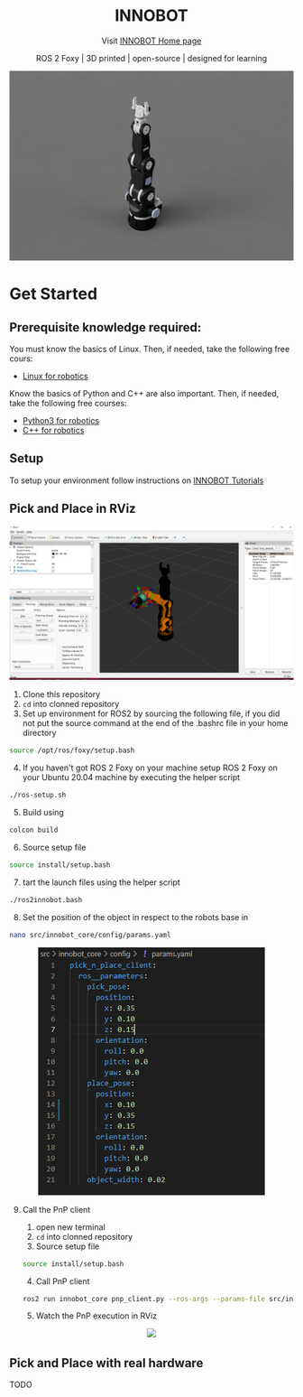 <div align="center">

# INNOBOT

Visit [INNOBOT Home page][def_inobot_homepage]



ROS 2 Foxy | 3D printed | open-source | designed for learning

![](resource/innobot.jpg)


</div>

# Get Started 

## Prerequisite knowledge required:  
You must know the basics of Linux. Then, if needed, take the following free cours:
- [Linux for robotics](https://app.theconstructsim.com/#/Course/40)

Know the basics of Python and C++ are also important. Then, if needed, take the following free courses:
- [Python3 for robotics](https://app.theconstructsim.com/#/Course/58)
- [C++ for robotics](https://app.theconstructsim.com/#/Course/59)

## Setup 

To setup your environment follow instructions on [INNOBOT Tutorials](https://www.innobot.eu/docs/tutorials/start)

## Pick and Place in RViz



![](resource/innobot_rviz.PNG)

1. Clone this repository 
2. `cd` into clonned repository
3. Set up  environment for ROS2 by sourcing the following file, if you did not put the source command at the end of the .bashrc file in your home directory
```bash
source /opt/ros/foxy/setup.bash
```
4. If you haven't got ROS 2 Foxy on your machine setup ROS 2 Foxy on your Ubuntu 20.04 machine by executing the helper script 
```bash
./ros-setup.sh
```
5. Build using 
```bash
colcon build
``` 
6. Source setup file
```bash
source install/setup.bash
```
7. tart the launch files using the helper script 
```bash
./ros2innobot.bash 
```
8. Set the position of the object in respect to the robots base in 
```bash
nano src/innobot_core/config/params.yaml
```

<div align="center">

![](resource/pnp_params.PNG)

</div>

9. Call the PnP client

    1. open new terminal 
    2. `cd` into clonned repository
    3. Source setup file
    ```bash
    source install/setup.bash
    ```
    4. Call PnP client
    ```bash
    ros2 run innobot_core pnp_client.py --ros-args --params-file src/innobot_core/config/params.yaml
    ```
    5. Watch the PnP execution in RViz 

<div align="center">

![](resource/rviz_pnp.gif)

</div>

## Pick and Place with real hardware

TODO



[def_inobot_homepage]: https://www.innobot.eu
